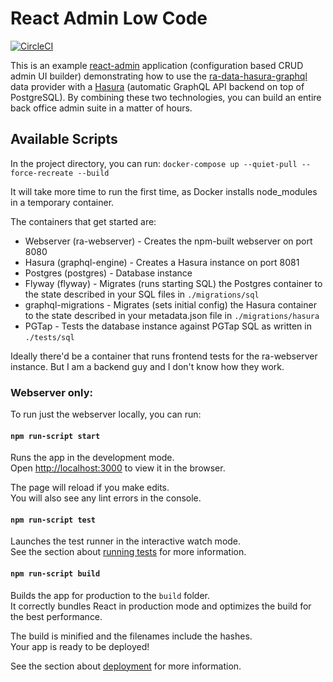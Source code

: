 # React Admin Low Code

[![CircleCI](https://circleci.com/gh/dvasdekis/react-admin-low-code.svg?style=svg)](https://circleci.com/gh/dvasdekis/react-admin-low-code)

This is an example [react-admin](https://marmelab.com/react-admin/) application (configuration based CRUD admin UI builder) demonstrating how to use the [ra-data-hasura-graphql](https://github.com/Steams/ra-data-hasura-graphql) data provider with a [Hasura](https://hasura.io/) (automatic GraphQL API backend on top of PostgreSQL). By combining these two technologies, you can build an entire back office admin suite in a matter of hours. 

## Available Scripts

In the project directory, you can run: `docker-compose up --quiet-pull --force-recreate --build`

It will take more time to run the first time, as Docker installs node_modules in a temporary container.

The containers that get started are:
 - Webserver (ra-webserver) - Creates the npm-built webserver on port 8080
 - Hasura (graphql-engine) - Creates a Hasura instance on port 8081
 - Postgres (postgres) - Database instance
 - Flyway (flyway) - Migrates (runs starting SQL) the Postgres container to the state described in your SQL files in `./migrations/sql`
 - graphql-migrations - Migrates (sets initial config) the Hasura container to the state described in your metadata.json file in `./migrations/hasura`
 - PGTap - Tests the database instance against PGTap SQL as written in `./tests/sql`

Ideally there'd be a container that runs frontend tests for the ra-webserver instance. But I am a backend guy and I don't know how they work.


### Webserver only:

To run just the webserver locally, you can run:

#### `npm run-script start`

Runs the app in the development mode.<br />
Open [http://localhost:3000](http://localhost:3000) to view it in the browser.

The page will reload if you make edits.<br />
You will also see any lint errors in the console.

#### `npm run-script test`

Launches the test runner in the interactive watch mode.<br />
See the section about [running tests](https://facebook.github.io/create-react-app/docs/running-tests) for more information.

#### `npm run-script build`

Builds the app for production to the `build` folder.<br />
It correctly bundles React in production mode and optimizes the build for the best performance.

The build is minified and the filenames include the hashes.<br />
Your app is ready to be deployed!

See the section about [deployment](https://facebook.github.io/create-react-app/docs/deployment) for more information.
